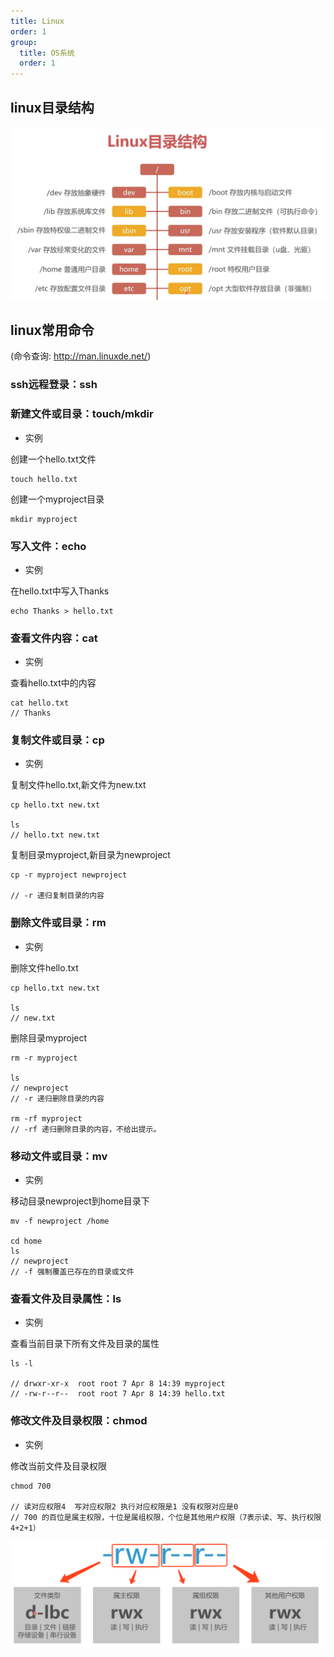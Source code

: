 ```yaml
---
title: Linux
order: 1
group:
  title: OS系统
  order: 1
---
```


## linux目录结构
![linux目录结构](./linux-catalog.png "linux目录结构")

## linux常用命令

(命令查询: http://man.linuxde.net/)
### ssh远程登录：ssh

### 新建文件或目录：touch/mkdir
* 实例

创建一个hello.txt文件
```
touch hello.txt
```
创建一个myproject目录
```
mkdir myproject
```

### 写入文件：echo
* 实例

在hello.txt中写入Thanks
```
echo Thanks > hello.txt
```

### 查看文件内容：cat
* 实例

查看hello.txt中的内容
```
cat hello.txt
// Thanks
```

### 复制文件或目录：cp
* 实例

复制文件hello.txt,新文件为new.txt
```
cp hello.txt new.txt

ls
// hello.txt new.txt
```
复制目录myproject,新目录为newproject
```
cp -r myproject newproject

// -r 递归复制目录的内容
```

### 删除文件或目录：rm
* 实例

删除文件hello.txt
```
cp hello.txt new.txt

ls
// new.txt
```
删除目录myproject
```
rm -r myproject

ls
// newproject
// -r 递归删除目录的内容

rm -rf myproject
// -rf 递归删除目录的内容，不给出提示。
```

### 移动文件或目录：mv
* 实例

移动目录newproject到home目录下
```
mv -f newproject /home

cd home 
ls
// newproject
// -f 强制覆盖已存在的目录或文件
```

### 查看文件及目录属性：ls
* 实例

查看当前目录下所有文件及目录的属性
```
ls -l

// drwxr-xr-x  root root 7 Apr 8 14:39 myproject
// -rw-r--r--  root root 7 Apr 8 14:39 hello.txt
```

### 修改文件及目录权限：chmod
* 实例

修改当前文件及目录权限
```
chmod 700

// 读对应权限4  写对应权限2 执行对应权限是1 没有权限对应是0
// 700 的百位是属主权限，十位是属组权限，个位是其他用户权限（7表示读、写、执行权限 4+2+1）
```

![权限码说明](./quanxian.png "权限码说明")